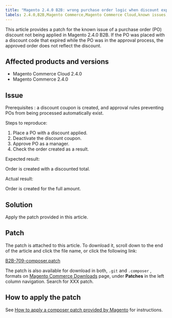 ```yaml
---
title: "Magento 2.4.0 B2B: wrong purchase order logic when discount expired"
labels: 2.4.0,B2B,Magento Commerce,Magento Commerce Cloud,known issues,patch,purchase order,troubleshooting
---
```


This article provides a patch for the known issue of a purchase order (PO) discount not being applied in Magento 2.4.0 B2B. If the PO was placed with a discount code that expired while the PO was in the approval process, the approved order does not reflect the discount.

## Affected products and versions

* Magento Commerce Cloud 2.4.0
* Magento Commerce 2.4.0

## Issue

 <span class="wysiwyg-underline">Prerequisites</span> : a discount coupon is created, and approval rules preventing POs from being processed automatically exist.

 <span class="wysiwyg-underline">Steps to reproduce:</span> 

1. Place a PO with a discount applied.
1. Deactivate the discount coupon.
1. Approve PO as a manager.
1. Check the order created as a result.

 <span class="wysiwyg-underline">Expected result:</span> 

Order is created with a discounted total.

 <span class="wysiwyg-underline">Actual result:</span> 

Order is created for the full amount.

## Solution

Apply the patch provided in this article.

## Patch

The patch is attached to this article. To download it, scroll down to the end of the article and click the file name, or click the following link:

 [B2B-709-composer.patch](assets/B2B-709-composer.patch.zip) 

The patch is also available for download in both, `.git` and `.composer` , formats on [Magento Commerce Downloads](https://magento.com/tech-resources/download) page, under **Patches** in the left column navigation. Search for XXX patch.

## How to apply the patch

See [How to apply a composer patch provided by Magento](https://support.magento.com/hc/en-us/articles/360028367731) for instructions.

 
 